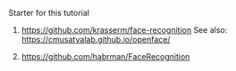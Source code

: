 
Starter for this tutorial

1. https://github.com/krasserm/face-recognition
See also: https://cmusatyalab.github.io/openface/



2. https://github.com/habrman/FaceRecognition




